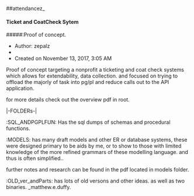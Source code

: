 ##attendancez_
#### Ticket and CoatCheck Sytem
#####:Proof of concept.
 * Author: zepalz
 *
 * Created on November 13, 2017, 3:05 AM

Proof of concept targeting a nonprofit a ticketing and coat check systems
which allows for extendability, data collection. and focused on trying to offload
the majorly of task into pg/pl and reduce calls out to the API application.

 for more details check out the overview pdf in root.
 
 |\-FOLDERs-\|
 
 :SQL_ANDPGPLFUN:
Has the sql dumps of schemas and procedural functions. 

 :MODELS: 
 has many draft
 models and other ER or database systems, these were designed primary to be aids by me, or to
 show to those with limited knowledge of the more refined grammars of these modelling language. and
 thus is often simplified.. 
 
 further notes and research can be found in the pdf located in models folder.

:OLD_ver_andParts:
has lots of old versons and other ideas.
as well as two binaries. 
 _matthew.e.duffy.


